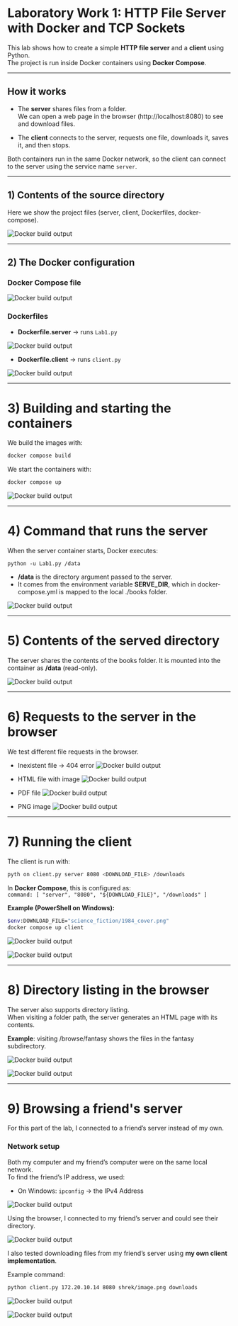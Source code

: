 # Laboratory Work 1: HTTP File Server with Docker and TCP Sockets

This lab shows how to create a simple **HTTP file server** and a **client** using Python.  
The project is run inside Docker containers using **Docker Compose**.

---

## How it works

- The **server** shares files from a folder.  
  We can open a web page in the browser (http://localhost:8080) to see and download files.  

- The **client** connects to the server, requests one file, downloads it, saves it, and then stops.  

Both containers run in the same Docker network, so the client can connect to the server using the service name `server`.

---

## 1) Contents of the source directory

Here we show the project files (server, client, Dockerfiles, docker-compose).  

![Docker build output](images_lab1/part1_image1.png)

---

## 2) The Docker configuration

### Docker Compose file

![Docker build output](images_lab1/part2_image1.png)

### Dockerfiles

- **Dockerfile.server** → runs `Lab1.py`

![Docker build output](images_lab1/part2_image2.png)

- **Dockerfile.client** → runs `client.py`

![Docker build output](images_lab1/part2_image3.png)

---
# 3) Building and starting the containers
We build the images with:

```bash
docker compose build
````

We start the containers with:

````bash
docker compose up
````

![Docker build output](images_lab1/part3_image1.png)

---
# 4) Command that runs the server

When the server container starts, Docker executes:

````
python -u Lab1.py /data
````

- **/data** is the directory argument passed to the server.
- It comes from the environment variable **SERVE_DIR**, which in docker-compose.yml is mapped to the local ./books folder.

![Docker build output](images_lab1/part4_image1.png)

---

# 5) Contents of the served directory

The server shares the contents of the books folder.
It is mounted into the container as **/data** (read-only).

![Docker build output](images_lab1/part5_image1.png)

---
# 6) Requests to the server in the browser

We test different file requests in the browser.

- Inexistent file → 404 error
![Docker build output](images_lab1/part6_image1.png)

- HTML file with image
![Docker build output](images_lab1/part6_image2.png)

- PDF file
![Docker build output](images_lab1/part6_image3.png)

- PNG image
![Docker build output](images_lab1/part6_image4.png)

---

# 7) Running the client

The client is run with:

````bash
pyth on client.py server 8080 <DOWNLOAD_FILE> /downloads
````

In **Docker Compose**, this is configured as:\
```command: [ "server", "8080", "${DOWNLOAD_FILE}", "/downloads" ]```

**Example (PowerShell on Windows):**

````bash
$env:DOWNLOAD_FILE="science_fiction/1984_cover.png"
docker compose up client
````

![Docker build output](images_lab1/part7_image1.png)

![Docker build output](images_lab1/part7_image2.png)

---

# 8) Directory listing in the browser

The server also supports directory listing.\
When visiting a folder path, the server generates an HTML page with its contents.

**Example**: visiting /browse/fantasy shows the files in the fantasy subdirectory.

![Docker build output](images_lab1/part8_image1.png)

![Docker build output](images_lab1/part8_image2.png)

---
# 9) Browsing a friend's server

For this part of the lab, I connected to a friend’s server instead of my own.

### Network setup
Both my computer and my friend’s computer were on the same local network.  
To find the friend’s IP address, we used:

- On Windows: `ipconfig` → the IPv4 Address  

![Docker build output](images_lab1/part9_image0.png)

Using the browser, I connected to my friend’s server and could see their directory. 

![Docker build output](images_lab1/part9_image1.png)

I also tested downloading files from my friend’s server using **my own client implementation**.  

Example command:  

```bash
python client.py 172.20.10.14 8080 shrek/image.png downloads
```

![Docker build output](images_lab1/part9_image2.png)

![Docker build output](images_lab1/part9_image3.png)